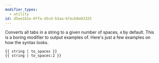 ```yaml
---
modifier_types:
  - utility
id: d5ee1b1e-0ffa-45cd-b3aa-bfecb9a93325
---
```

Converts all tabs in a string to a given number of spaces, `4` by default. This is a boring modifier to output examples of. Here's just a few examples on how the syntax looks.

```
{{ string | to_spaces }}
{{ string | to_spaces:2 }}
```
